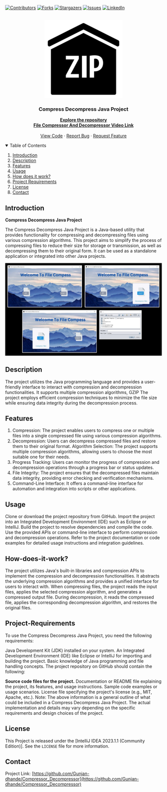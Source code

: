 [![Contributors][contributors-shield]][contributors-url]
[![Forks][forks-shield]][forks-url]
[![Stargazers][stars-shield]][stars-url]
[![Issues][issues-shield]][issues-url]
[![LinkedIn][linkedin-shield]][linkedin-url]
<br />
<br />

<!-- PROJECT LOGO -->

<p align="center">
  <a href="https://github.com/Gunjan-dhande/Compressor_Decompressor">
    <img src="src/Photos/logo.png" alt="Logo" width="250" height="250">
  </a>

  <h3 align="center">Compress Decompress Java Project</h3>
  
  <p align="center">
    <a href="https://github.com/Gunjan-dhande/Compressor_Decompressor"><strong>Explore the repository </strong></a><br>
     <a href="https://youtu.be/pgFrkUUlmO4"><strong> File Compressor And Decompressor Video Link </strong></a>
    <br />
    <br />
    <a href="https://github.com/Gunjan-dhande/Compressor_Decompressor">View Code</a>
    ·
    <a href="https://github.com/Gunjan-dhande/Compressor_Decompressor/issues">Report Bug</a>
    ·
    <a href="https://github.com/Gunjan-dhande/Compressor_Decompressor/issues">Request Feature</a>
  </p>
</p>

<!-- TABLE OF CONTENTS -->
<details open="open">
  <summary>Table of Contents</summary>
  <ol>
    <li>
      <a href="#Introduction">Introduction</a>
    </li>
    <li><a href="#Description">Description</a></li>
    <li><a href="#Features">Features</a></li>
    <li><a href="#Usage">Usage</a></li>
    <li><a href="#How-does-it-work?">How does it work?</a></li>
    <li><a href="#Project-Requirements">Project Requirements</a></li>
    <li><a href="#License">License</a></li>
    <li><a href="#Contact">Contact</a></li>
  </ol>
</details>

<!-- Introduction -->
## Introduction
<b>Compress Decompress Java Project</b>

The Compress Decompress Java Project is a Java-based utility that provides functionality for compressing and decompressing files using various compression algorithms. This project aims to simplify the process of compressing files to reduce their size for storage or transmission, as well as decompressing them to their original form. It can be used as a standalone application or integrated into other Java projects.


![Compress-Decompress Screenshot](src/Photos/Screnshort.jpg)

<!-- Description -->
## Description

The project utilizes the Java programming language and provides a user-friendly interface to interact with compression and decompression functionalities. It supports multiple compression algorithms, GZIP The project employs efficient compression techniques to minimize the file size while ensuring data integrity during the decompression process.

<!-- Features -->
## Features

1. Compression: The project enables users to compress one or multiple files into a single compressed file using various compression algorithms.
2. Decompression: Users can decompress compressed files and restore them to their original format.
Algorithm Selection: The project supports multiple compression algorithms, allowing users to choose the most suitable one for their needs.
3. Progress Tracking: Users can monitor the progress of compression and decompression operations through a progress bar or status updates.
4. File Integrity: The project ensures that the decompressed files maintain data integrity, providing error checking and verification mechanisms.
5. Command-Line Interface: It offers a command-line interface for automation and integration into scripts or other applications.


<!-- Usage -->
## Usage

Clone or download the project repository from GitHub.
Import the project into an Integrated Development Environment (IDE) such as Eclipse or IntelliJ.
Build the project to resolve dependencies and compile the code.
Use the provided APIs or command-line interface to perform compression and decompression operations.
Refer to the project documentation or code examples for detailed usage instructions and integration guidelines.


<!-- How-does-it-work? -->
## How-does-it-work?

The project utilizes Java's built-in libraries and compression APIs to implement the compression and decompression functionalities. It abstracts the underlying compression algorithms and provides a unified interface for users to interact with. When compressing files, the project reads the input files, applies the selected compression algorithm, and generates a compressed output file. During decompression, it reads the compressed file, applies the corresponding decompression algorithm, and restores the original files.

<!-- Project-Requirements -->
## Project-Requirements


To use the Compress Decompress Java Project, you need the following requirements:

Java Development Kit (JDK) installed on your system.
An Integrated Development Environment (IDE) like Eclipse or IntelliJ for importing and building the project.
Basic knowledge of Java programming and file handling concepts.
The project repository on GitHub should contain the following:

**Source code files for the project.**
Documentation or README file explaining the project, its features, and usage instructions.
Sample code examples or usage scenarios.
License file specifying the project's license (e.g., MIT, Apache, etc.).
Note: The above information is a general outline of what could be included in a Compress Decompress Java Project. The actual implementation and details may vary depending on the specific requirements and design choices of the project.



<!-- LICENSE -->
## License

This Project is released under the [IntelliJ IDEA 2023.1.1 (Community Edition)]. See the `LICENSE` file for more information.


<!-- CONTACT -->
## Contact

Project Link: [https://github.com/Gunjan-dhande/Compressor_Decompressor](https://github.com/Gunjan-dhande/Compressor_Decompressor)


<!-- MARKDOWN LINKS & IMAGES -->
<!-- https://www.markdownguide.org/basic-syntax/#reference-style-links -->

[contributors-shield]: https://img.shields.io/github/contributors/jihedkdiss/jSnake.svg?style=for-the-badge
[contributors-url]: https://github.com/Gunjan-dhande/Compressor_Decompressor/graphs/contributors
[forks-shield]: https://img.shields.io/github/forks/jihedkdiss/jSnake.svg?style=for-the-badge
[forks-url]: https://github.com/Gunjan-dhande/Compressor_Decompressor/network/members
[stars-shield]: https://img.shields.io/github/stars/jihedkdiss/jSnake.svg?style=for-the-badge
[stars-url]: https://github.com/Gunjan-dhande/Compressor_Decompressor/stargazers
[issues-shield]: https://img.shields.io/github/issues/jihedkdiss/jSnake.svg?style=for-the-badge
[issues-url]: https://github.com/Gunjan-dhande/Compressor_Decompressor/issues
[linkedin-shield]: https://img.shields.io/badge/-LinkedIn-black.svg?style=for-the-badge&logo=linkedin&colorB=555
[linkedin-url]: https://www.linkedin.com/in/gunjan-dhande




